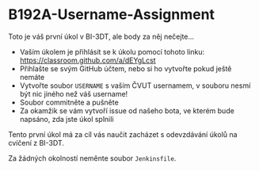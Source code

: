 # B192A-Username-Assignment

Toto je váš první úkol v BI-3DT, ale body za něj nečejte...

- Vaším úkolem je přihlásit se k úkolu pomocí tohoto linku: https://classroom.github.com/a/dEYgLcst
- Přihlašte se svým GitHub účtem, nebo si ho vytvořte pokud ještě nemáte
- Vytvořte soubor `USERNAME` s vaším ČVUT usernamem, v souboru nesmí být nic jiného než váš username!
- Soubor commitněte a pušněte
- Za okamžik se vám vytvoří issue od našeho bota, ve kterém bude napsáno, zda jste úkol splnili

Tento první úkol má za cíl vás naučit zacházet s odevzdávání úkolů na cvíčení z BI-3DT.

Za žádných okolností neměnte soubor `Jenkinsfile`.
